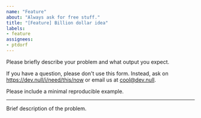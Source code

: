 ```yaml
---
name: "Feature"
about: "Always ask for free stuff."
title: "[Feature] Billion dollar idea"
labels:
- feature
assignees:
- ptdorf
---
```


Please briefly describe your problem and what output you expect.

If you have a question, please don't use this form. Instead,
ask on <https://dev.null/i/need/this/now> or
email us at <cool@dev.null>.

Please include a minimal reproducible example.

---

Brief description of the problem.

